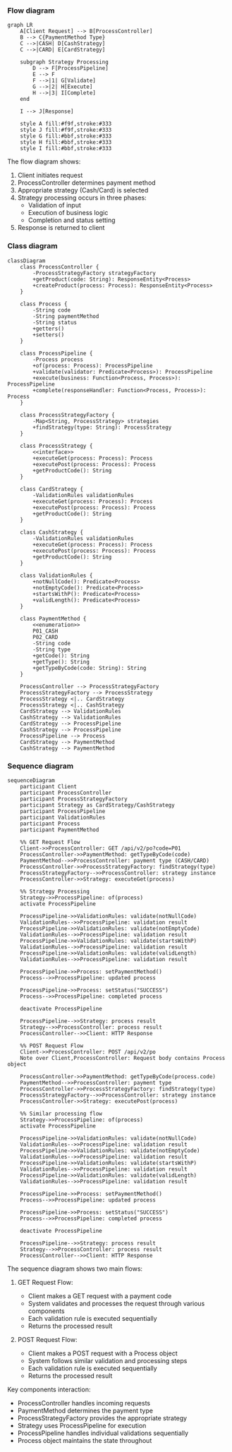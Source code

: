 ### Flow diagram

```mermaid
graph LR
    A[Client Request] --> B[ProcessController]
    B --> C{PaymentMethod Type}
    C -->|CASH| D[CashStrategy]
    C -->|CARD| E[CardStrategy]
    
    subgraph Strategy Processing
        D --> F[ProcessPipeline]
        E --> F
        F -->|1| G[Validate]
        G -->|2| H[Execute]
        H -->|3| I[Complete]
    end
    
    I --> J[Response]
    
    style A fill:#f9f,stroke:#333
    style J fill:#f9f,stroke:#333
    style G fill:#bbf,stroke:#333
    style H fill:#bbf,stroke:#333
    style I fill:#bbf,stroke:#333
```

The flow diagram shows:
1. Client initiates request
2. ProcessController determines payment method
3. Appropriate strategy (Cash/Card) is selected
4. Strategy processing occurs in three phases:
   - Validation of input
   - Execution of business logic
   - Completion and status setting
5. Response is returned to client

### Class diagram

```mermaid
classDiagram
    class ProcessController {
        -ProcessStrategyFactory strategyFactory
        +getProduct(code: String): ResponseEntity<Process>
        +createProduct(process: Process): ResponseEntity<Process>
    }

    class Process {
        -String code
        -String paymentMethod
        -String status
        +getters()
        +setters()
    }

    class ProcessPipeline {
        -Process process
        +of(process: Process): ProcessPipeline
        +validate(validator: Predicate<Process>): ProcessPipeline
        +execute(business: Function<Process, Process>): ProcessPipeline
        +complete(responseHandler: Function<Process, Process>): Process
    }

    class ProcessStrategyFactory {
        -Map<String, ProcessStrategy> strategies
        +findStrategy(type: String): ProcessStrategy
    }

    class ProcessStrategy {
        <<interface>>
        +executeGet(process: Process): Process
        +executePost(process: Process): Process
        +getProductCode(): String
    }

    class CardStrategy {
        -ValidationRules validationRules
        +executeGet(process: Process): Process
        +executePost(process: Process): Process
        +getProductCode(): String
    }

    class CashStrategy {
        -ValidationRules validationRules
        +executeGet(process: Process): Process
        +executePost(process: Process): Process
        +getProductCode(): String
    }

    class ValidationRules {
        +notNullCode(): Predicate<Process>
        +notEmptyCode(): Predicate<Process>
        +startsWithP(): Predicate<Process>
        +validLength(): Predicate<Process>
    }

    class PaymentMethod {
        <<enumeration>>
        P01_CASH
        P02_CARD
        -String code
        -String type
        +getCode(): String
        +getType(): String
        +getTypeByCode(code: String): String
    }

    ProcessController --> ProcessStrategyFactory
    ProcessStrategyFactory --> ProcessStrategy
    ProcessStrategy <|.. CardStrategy
    ProcessStrategy <|.. CashStrategy
    CardStrategy --> ValidationRules
    CashStrategy --> ValidationRules
    CardStrategy --> ProcessPipeline
    CashStrategy --> ProcessPipeline
    ProcessPipeline --> Process
    CardStrategy --> PaymentMethod
    CashStrategy --> PaymentMethod
```

### Sequence diagram

```mermaid
sequenceDiagram
    participant Client
    participant ProcessController
    participant ProcessStrategyFactory
    participant Strategy as CardStrategy/CashStrategy
    participant ProcessPipeline
    participant ValidationRules
    participant Process
    participant PaymentMethod

    %% GET Request Flow
    Client->>ProcessController: GET /api/v2/po?code=P01
    ProcessController->>PaymentMethod: getTypeByCode(code)
    PaymentMethod-->>ProcessController: payment type (CASH/CARD)
    ProcessController->>ProcessStrategyFactory: findStrategy(type)
    ProcessStrategyFactory-->>ProcessController: strategy instance
    ProcessController->>Strategy: executeGet(process)
    
    %% Strategy Processing
    Strategy->>ProcessPipeline: of(process)
    activate ProcessPipeline
    
    ProcessPipeline->>ValidationRules: validate(notNullCode)
    ValidationRules-->>ProcessPipeline: validation result
    ProcessPipeline->>ValidationRules: validate(notEmptyCode)
    ValidationRules-->>ProcessPipeline: validation result
    ProcessPipeline->>ValidationRules: validate(startsWithP)
    ValidationRules-->>ProcessPipeline: validation result
    ProcessPipeline->>ValidationRules: validate(validLength)
    ValidationRules-->>ProcessPipeline: validation result
    
    ProcessPipeline->>Process: setPaymentMethod()
    Process-->>ProcessPipeline: updated process
    
    ProcessPipeline->>Process: setStatus("SUCCESS")
    Process-->>ProcessPipeline: completed process
    
    deactivate ProcessPipeline
    
    ProcessPipeline-->>Strategy: process result
    Strategy-->>ProcessController: process result
    ProcessController-->>Client: HTTP Response

    %% POST Request Flow
    Client->>ProcessController: POST /api/v2/po
    Note over Client,ProcessController: Request body contains Process object
    
    ProcessController->>PaymentMethod: getTypeByCode(process.code)
    PaymentMethod-->>ProcessController: payment type
    ProcessController->>ProcessStrategyFactory: findStrategy(type)
    ProcessStrategyFactory-->>ProcessController: strategy instance
    ProcessController->>Strategy: executePost(process)
    
    %% Similar processing flow
    Strategy->>ProcessPipeline: of(process)
    activate ProcessPipeline
    
    ProcessPipeline->>ValidationRules: validate(notNullCode)
    ValidationRules-->>ProcessPipeline: validation result
    ProcessPipeline->>ValidationRules: validate(notEmptyCode)
    ValidationRules-->>ProcessPipeline: validation result
    ProcessPipeline->>ValidationRules: validate(startsWithP)
    ValidationRules-->>ProcessPipeline: validation result
    ProcessPipeline->>ValidationRules: validate(validLength)
    ValidationRules-->>ProcessPipeline: validation result
    
    ProcessPipeline->>Process: setPaymentMethod()
    Process-->>ProcessPipeline: updated process
    
    ProcessPipeline->>Process: setStatus("SUCCESS")
    Process-->>ProcessPipeline: completed process
    
    deactivate ProcessPipeline
    
    ProcessPipeline-->>Strategy: process result
    Strategy-->>ProcessController: process result
    ProcessController-->>Client: HTTP Response
```

The sequence diagram shows two main flows:

1. GET Request Flow:
   - Client makes a GET request with a payment code
   - System validates and processes the request through various components
   - Each validation rule is executed sequentially
   - Returns the processed result

2. POST Request Flow:
   - Client makes a POST request with a Process object
   - System follows similar validation and processing steps
   - Each validation rule is executed sequentially
   - Returns the processed result

Key components interaction:
- ProcessController handles incoming requests
- PaymentMethod determines the payment type
- ProcessStrategyFactory provides the appropriate strategy
- Strategy uses ProcessPipeline for execution
- ProcessPipeline handles individual validations sequentially
- Process object maintains the state throughout

